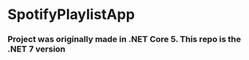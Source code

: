 # SpotifyPlaylistApp

### Project was originally made in .NET Core 5. This repo is the .NET 7 version

